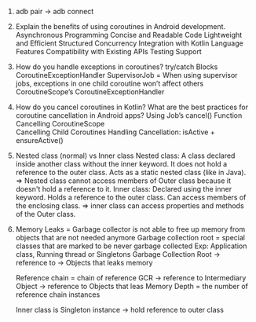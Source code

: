 1. adb pair -> adb connect

2. Explain the benefits of using coroutines in Android development.
	Asynchronous Programming
	Concise and Readable Code
	Lightweight and Efficient
	Structured Concurrency
	Integration with Kotlin Language Features
	Compatibility with Existing APIs
	Testing Support

3. How do you handle exceptions in coroutines?
	try/catch Blocks
	CoroutineExceptionHandler
	SupervisorJob = When using supervisor jobs, exceptions in one child coroutine won’t affect others
	CoroutineScope’s CoroutineExceptionHandler

4. How do you cancel coroutines in Kotlin? What are the best practices for coroutine cancellation in Android apps?
	Using Job’s cancel() Function
	Cancelling CoroutineScope	
	Cancelling Child Coroutines
	Handling Cancellation: isActive + ensureActive()

5. Nested class (normal) vs Inner class
	Nested class:
		A class declared inside another class without the inner keyword.
		It does not hold a reference to the outer class.
		Acts as a static nested class (like in Java).
	=> Nested class cannot access members of Outer class because it doesn't hold a reference to it.
	Inner class:
		Declared using the inner keyword.
		Holds a reference to the outer class.
		Can access members of the enclosing class.
	=> inner class can access properties and methods of the Outer class.

6. Memory Leaks = Garbage collector is not able to free up memory from objects that are not needed anymore
	Garbage collection root = special classes that are marked to be never garbage collected
	Exp: Application class, Running thread or Singletons
	Garbage Collection Root -> reference to -> Objects that leaks memory

	Reference chain = chain of reference
		GCR -> reference to Intermediary Object -> reference to Objects that leas Memory
	Depth = the number of reference chain instances

	Inner class is Singleton instance -> hold reference to outer class